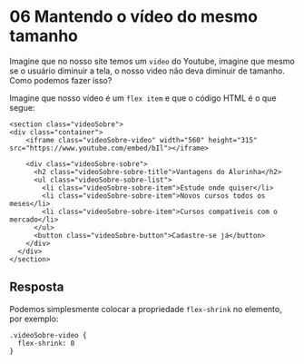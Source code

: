 # 06 Mantendo o vídeo do mesmo tamanho

Imagine que no nosso site temos um `video` do Youtube, imagine que mesmo se o usuário diminuir a tela, o nosso video não deva diminuir de tamanho. Como podemos fazer isso?

Imagine que nosso vídeo é um `flex item` e que o código HTML é o que segue:

```
<section class="videoSobre">
<div class="container">
    <iframe class="videoSobre-video" width="560" height="315" src="https://www.youtube.com/embed/bIl"></iframe>

    <div class="videoSobre-sobre">
      <h2 class="videoSobre-sobre-title">Vantagens do Alurinha</h2>
      <ul class="videoSobre-sobre-list">
        <li class="videoSobre-sobre-item">Estude onde quiser</li>
        <li class="videoSobre-sobre-item">Novos cursos todos os meses</li>
        <li class="videoSobre-sobre-item">Cursos compatíveis com o mercado</li>
      </ul>
      <button class="videoSobre-button">Cadastre-se já</button>
    </div>
  </div>
</section>
```

## Resposta

Podemos simplesmente colocar a propriedade `flex-shrink` no elemento, por exemplo:

```
.videoSobre-video {
  flex-shrink: 0
}
```
